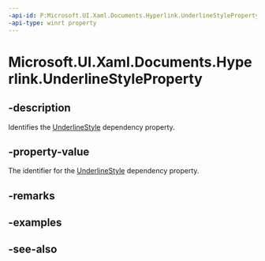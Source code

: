 ```yaml
---
-api-id: P:Microsoft.UI.Xaml.Documents.Hyperlink.UnderlineStyleProperty
-api-type: winrt property
---
```


<!-- Property syntax
public Windows.UI.Xaml.DependencyProperty UnderlineStyleProperty { get; }
-->

# Microsoft.UI.Xaml.Documents.Hyperlink.UnderlineStyleProperty

## -description
Identifies the [UnderlineStyle](hyperlink_underlinestyle.md) dependency property.

## -property-value
The identifier for the [UnderlineStyle](hyperlink_underlinestyle.md) dependency property.

## -remarks

## -examples

## -see-also
